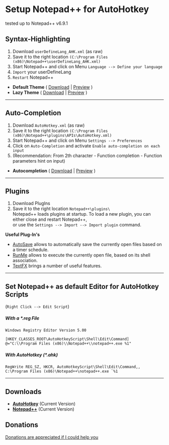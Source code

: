# Setup Notepad++ for AutoHotkey
tested up to Notepad++ v6.9.1

## Syntax-Highlighting
1. Download `userDefineLang_AHK.xml` (as raw)
2. Save it to the right location `(C:\Program Files (x86)\Notepad++\userDefineLang_AHK.xml)`
3. Start Notepad++ and click on Menu `Language --> Define your language`
4. `Import` your userDefineLang
5. `Restart` Notepad++

* **Default Theme** (
[Download](../master/userDefineLang/default/userDefineLang_AHK.xml) | [Preview](https://raw.githubusercontent.com/jNizM/ahk_notepad-plus-plus/master/userDefineLang/default/udl_default.png) )  
* **Lazy Theme** (
[Download](../master/userDefineLang/lazy/userDefineLang_AHK.xml) | [Preview](https://raw.githubusercontent.com/jNizM/ahk_notepad-plus-plus/master/userDefineLang/lazy/udl_lazy.png) )

---

## Auto-Completion
1. Download `AutoHotkey.xml` (as raw)
2. Save it to the right location `(C:\Program Files (x86)\Notepad++\plugins\APIs\AutoHotkey.xml)`
3. Start Notepad++ and click on Menu `Settings --> Preferences`
4. Click on `Auto-Completion` and activate `Enable auto-completion on each input`
5. (Recommendation: From 2th character - Function completion - Function parameters hint on input)

* **Autocompletion** (
[Download](../master/autocomplete/AutoHotkey.xml) | [Preview](https://raw.githubusercontent.com/jNizM/ahk_notepad-plus-plus/master/autocomplete/autocomplete.png) )

---

## Plugins
1. Download PlugIns
2. Save it to the right location `Notepad++\plugins\`  
Notepad++ loads plugins at startup. To load a new plugin, you can either close and restart Notepad++,  
or use the `Settings --> Import --> Import plugin` command.

**Useful Plug-In's**
* [AutoSave](https://sites.google.com/site/fstellari/nppplugins/) allows to automatically save the currently open files based on a timer schedule.
* [RunMe](https://sites.google.com/site/fstellari/nppplugins/) allows to execute the currently open file, based on its shell association.
* [TextFX](http://sourceforge.net/projects/npp-plugins/files/TextFX/) brings a number of useful features.

---

## Set Notepad++ as default Editor for AutoHotkey Scripts
(`Right Click --> Edit Script`)

##### With a *.reg File
```
Windows Registry Editor Version 5.00
 
[HKEY_CLASSES_ROOT\AutoHotkeyScript\Shell\Edit\Command]
@="C:\\Program Files (x86)\\Notepad++\\notepad++.exe %1"
```
##### With AutoHotkey (*.ahk)
```autohotkey
RegWrite REG_SZ, HKCR, AutoHotkeyScript\Shell\Edit\Command,, C:\Program Files (x86)\Notepad++\notepad++.exe `%1
```

---

## Downloads
* **[AutoHotkey](https://autohotkey.com/download/ "AutoHotkey Downloads")** (Current Version)
* **[Notepad++](https://notepad-plus-plus.org/download/ "Notepad++ - Current Version")** (Current Version)


## Donations
[Donations are appreciated if I could help you](https://www.paypal.me/smithz)